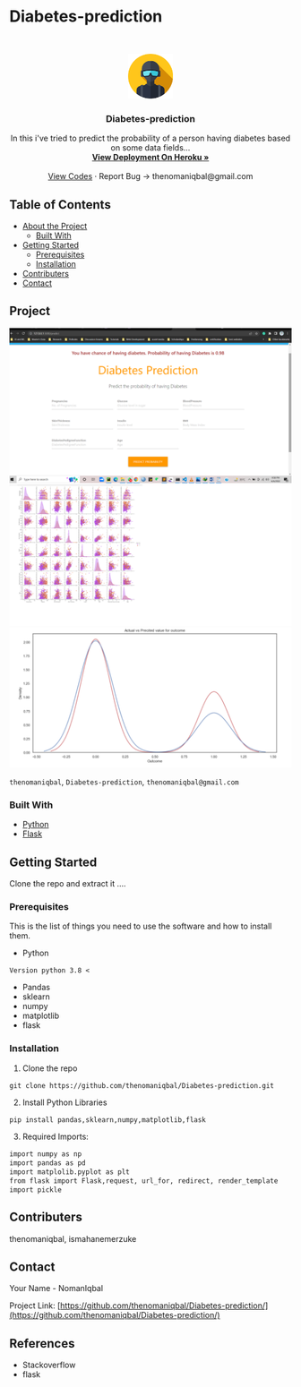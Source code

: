 # Diabetes-prediction

<br />
<p align="center">
  <a href="https://github.com/thenomaniqbal/Diabetes-prediction">
    <img src="images/profile.png" alt="Logo" width="80" height="80">
  </a>

  <h3 align="center">Diabetes-prediction</h3>

  <p align="center">
    In this i've tried to predict the probability of a person having diabetes based on some data fields...
    <br />
    <a href="#"><strong>View Deployment On Heroku »</strong></a>
    <br />
    <br />
    <a href="https://github.com/thenomaniqbal/Diabetes-prediction">View Codes</a>
    ·
    <a>Report Bug -> thenomaniqbal@gmail.com</a>
    
  </p>
</p>



<!-- TABLE OF CONTENTS -->
## Table of Contents

* [About the Project](#about-the-project)
  * [Built With](#built-with)
* [Getting Started](#getting-started)
  * [Prerequisites](#prerequisites)
  * [Installation](#installation)
* [Contributers](#contributers)
* [Contact](#contact)


<!-- ABOUT THE PROJECT -->
## Project

 <a href="https://github.com/thenomaniqbal/">
    <img src="images/img.png">   <img src="images/img1.png"> <img src="images/img2.png">
  </a>

`thenomaniqbal`, `Diabetes-prediction`,  `thenomaniqbal@gmail.com`


### Built With

* [Python](python)
* [Flask](flask)



<!-- GETTING STARTED -->
## Getting Started

Clone the repo and extract it ....

### Prerequisites

This is the list of things you need to use the software and how to install them.
* Python
```
Version python 3.8 <
```
* Pandas
* sklearn
* numpy
* matplotlib
* flask

### Installation
 
1. Clone the repo
```
git clone https://github.com/thenomaniqbal/Diabetes-prediction.git

```
2. Install Python Libraries
```
pip install pandas,sklearn,numpy,matplotlib,flask

```

3. Required Imports:
```
import numpy as np
import pandas as pd
import matplolib.pyplot as plt
from flask import Flask,request, url_for, redirect, render_template
import pickle
```
## Contributers

thenomaniqbal, ismahanemerzuke

<!-- CONTACT -->
## Contact

Your Name - NomanIqbal

Project Link: [https://github.com/thenomaniqbal/Diabetes-prediction/](https://github.com/thenomaniqbal/Diabetes-prediction/)


## References
* Stackoverflow
* flask
